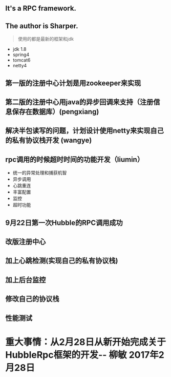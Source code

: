 ## It's a RPC framework.
## The author is  Sharper.

> 使用的都是最新的框架和jdk

- jdk 1.8
- spring4
- tomcat6
- netty4

## 第一版的注册中心计划是用zookeeper来实现 


## 第二版的注册中心用java的异步回调来支持（注册信息保存在数据库）(pengxiang)


## 解决半包读写的问题，计划设计使用netty来实现自己的私有协议栈开发 (wangye)


## rpc调用的时候超时时间的功能开发（liumin）
 - 统一的异常处理和捕获机智
 - 异步调用
 - 心跳重连
 - 丰富配置
 - 监控
 - 超时功能

## 9月22日第一次Hubble的RPC调用成功

## 改版注册中心



## 加上心跳检测(实现自己的私有协议栈) 


## 加上后台监控


## 修改自己的协议栈


## 性能测试


# 重大事情：从2月28日从新开始完成关于HubbleRpc框架的开发-- 柳敏 2017年2月28日




 